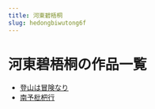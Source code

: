 ```yaml
---
title: 河東碧梧桐
slug: hedongbiwutong6f
---
```


# 河東碧梧桐の作品一覧

- [登山は冒険なり](dengshanhamouxiannaric3)
- [南予枇杷行](nanyupipaxing2c)
